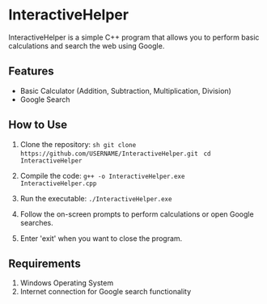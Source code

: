 # InteractiveHelper

InteractiveHelper is a simple C++ program that allows you to perform basic calculations and search the web using Google.

## Features
- Basic Calculator (Addition, Subtraction, Multiplication, Division)
- Google Search

## How to Use

1. Clone the repository:
   ```sh git clone https://github.com/USERNAME/InteractiveHelper.git ```
   ```cd InteractiveHelper```


2. Compile the code:
```g++ -o InteractiveHelper.exe InteractiveHelper.cpp```

3. Run the executable:
```./InteractiveHelper.exe```

4. Follow the on-screen prompts to perform calculations or open Google searches.

5. Enter 'exit' when you want to close the program.

## Requirements
1. Windows Operating System
2. Internet connection for Google search functionality

